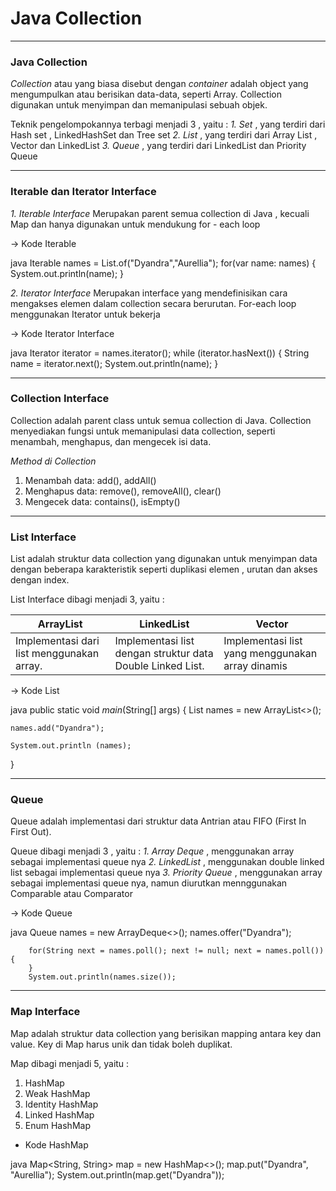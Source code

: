 # Java Collection

---

### Java Collection

<!-- @import "[TOC]" {cmd="toc" depthFrom=1 depthTo=6 orderedList=false} -->

_Collection_ atau yang biasa disebut dengan _container_ adalah object yang mengumpulkan atau berisikan data-data, seperti Array. Collection digunakan untuk menyimpan dan memanipulasi sebuah objek.

Teknik pengelompokannya terbagi menjadi 3 , yaitu :
_1. Set_ , yang terdiri dari Hash set , LinkedHashSet dan Tree set
_2. List_ , yang terdiri dari Array List , Vector dan LinkedList
_3. Queue_ , yang terdiri dari LinkedList dan Priority Queue

---

### Iterable dan Iterator Interface

_1. Iterable Interface_
Merupakan parent semua collection di Java , kecuali Map dan hanya digunakan untuk mendukung for - each loop

-> Kode Iterable

java
Iterable<String> names = List.of("Dyandra","Aurellia");
for(var name: names) {
    System.out.println(name);
    }

_2. Iterator Interface_
Merupakan interface yang mendefinisikan cara mengakses elemen dalam collection secara berurutan. For-each loop menggunakan Iterator untuk bekerja

-> Kode Iterator Interface

java
Iterator<String> iterator = names.iterator();
while (iterator.hasNext()) {
String name = iterator.next();
System.out.println(name);
}

---

### Collection Interface

Collection adalah parent class untuk semua collection di Java. Collection menyediakan fungsi untuk memanipulasi data collection, seperti menambah, menghapus, dan mengecek isi data.

_Method di Collection_

1. Menambah data: add(), addAll()
2. Menghapus data: remove(), removeAll(), clear()
3. Mengecek data: contains(), isEmpty()

---

### List Interface

List adalah struktur data collection yang digunakan untuk menyimpan data dengan beberapa karakteristik seperti duplikasi elemen , urutan dan akses dengan index.

List Interface dibagi menjadi 3, yaitu :

| ArrayList                                 | LinkedList                                                 | Vector                                           |
| ----------------------------------------- | ---------------------------------------------------------- | ------------------------------------------------ |
| Implementasi dari list menggunakan array. | Implementasi list dengan struktur data Double Linked List. | Implementasi list yang menggunakan array dinamis |

-> Kode List

java
public static void _main_(String[] args) {
List<String> names = new ArrayList<>();

    names.add("Dyandra");

    System.out.println (names);

}

---

### Queue

Queue adalah implementasi dari struktur data Antrian atau FIFO (First In First Out).

Queue dibagi menjadi 3 , yaitu :
_1. Array Deque_ , menggunakan array sebagai implementasi queue nya
_2. LinkedList_ , menggunakan double linked list sebagai implementasi queue nya
_3. Priority Queue_ , menggunakan array sebagai implementasi queue nya, namun diurutkan mennggunakan Comparable atau Comparator

-> Kode Queue

java
Queue<String> names = new ArrayDeque<>();
names.offer("Dyandra");

        for(String next = names.poll(); next != null; next = names.poll()) {
        }
        System.out.println(names.size());

---

### Map Interface

Map adalah struktur data collection yang berisikan mapping antara key dan value. Key di Map harus unik dan tidak boleh duplikat.

Map dibagi menjadi 5, yaitu :

1. HashMap
2. Weak HashMap
3. Identity HashMap
4. Linked HashMap
5. Enum HashMap

- Kode HashMap

java
Map<String, String> map = new HashMap<>();
map.put("Dyandra", "Aurellia");
System.out.println(map.get("Dyandra"));
